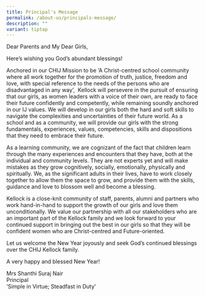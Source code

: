 ```yaml
---
title: Principal's Message
permalink: /about-us/principals-message/
description: ""
variant: tiptap
---
```

<p>Dear Parents and My Dear Girls,</p><p>Here’s wishing you God’s abundant blessings!</p><p>Anchored in our CHIJ Mission to be ‘A Christ-centred school community where all work together for the promotion of truth, justice, freedom and love, with special reference to the needs of the persons who are disadvantaged in any way’,&nbsp; Kellock will persevere in the pursuit of ensuring that our girls, as women leaders with a voice of their own, are ready to face their future confidently and competently, while remaining soundly anchored in our IJ values. We will develop in our girls both the hard and soft skills to navigate the complexities and uncertainties of their future world. As a school and as a community, we will provide our girls with the strong fundamentals, experiences, values, competencies, skills and dispositions that they need to embrace their future.</p><p>As a learning community, we are cognizant of the fact that children learn through the many experiences and encounters that they have, both at the individual and community levels. They are not experts yet and will make mistakes as they grow cognitively, socially, emotionally, physically and spiritually. We, as the significant adults in their lives, have to work closely together to allow them the space to grow, and provide them with the skills, guidance and love to blossom well and become a blessing.</p><p>Kellock is a close-knit community of staff, parents, alumni and partners who work hand-in-hand to support the growth of our girls and love them unconditionally. We value our partnership with all our stakeholders who are an important part of the Kellock family and we look forward to your continued support in bringing out the best in our girls so that they will be confident women who are Christ-centred and Future-oriented.</p><p>Let us welcome the New Year joyously and seek God’s continued blessings over the CHIJ Kellock family.</p><p>A very happy and blessed New Year!</p><p>Mrs Shanthi Suraj Nair&nbsp;<br>Principal&nbsp;<br>‘Simple in Virtue; Steadfast in Duty’</p>